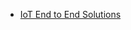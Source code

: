 * [IoT End to End Solutions](https://info.microsoft.com/US-AzureApp-CATALOG-FY20-04Apr-16-BuildendtoendIoTsolutions-SRDEM14944_CatalogDisplayPage.html)
